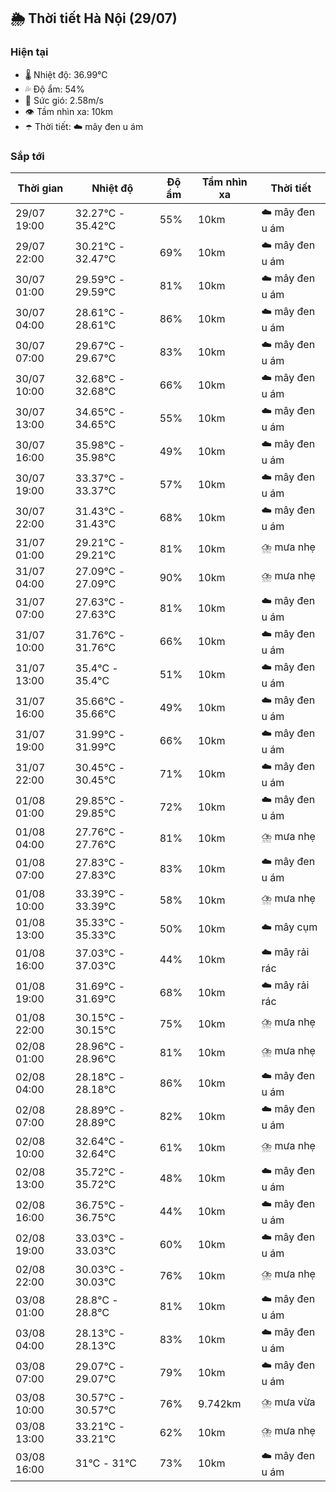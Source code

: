 ## 🌦️ Thời tiết Hà Nội (29/07)

### Hiện tại

- 🌡️ Nhiệt độ: 36.99℃
- 💦 Độ ẩm: 54%
- 💨 Sức gió: 2.58m/s
- 👁️ Tầm nhìn xa: 10km
- ☂️ Thời tiết: ☁️ mây đen u ám

### Sắp tới

| Thời gian | Nhiệt độ | Độ ẩm | Tầm nhìn xa | Thời tiết |
| --- | --- | --- | --- | --- |
| 29/07 19:00 | 32.27℃ - 35.42℃ | 55% | 10km | ☁️ mây đen u ám |
| 29/07 22:00 | 30.21℃ - 32.47℃ | 69% | 10km | ☁️ mây đen u ám |
| 30/07 01:00 | 29.59℃ - 29.59℃ | 81% | 10km | ☁️ mây đen u ám |
| 30/07 04:00 | 28.61℃ - 28.61℃ | 86% | 10km | ☁️ mây đen u ám |
| 30/07 07:00 | 29.67℃ - 29.67℃ | 83% | 10km | ☁️ mây đen u ám |
| 30/07 10:00 | 32.68℃ - 32.68℃ | 66% | 10km | ☁️ mây đen u ám |
| 30/07 13:00 | 34.65℃ - 34.65℃ | 55% | 10km | ☁️ mây đen u ám |
| 30/07 16:00 | 35.98℃ - 35.98℃ | 49% | 10km | ☁️ mây đen u ám |
| 30/07 19:00 | 33.37℃ - 33.37℃ | 57% | 10km | ☁️ mây đen u ám |
| 30/07 22:00 | 31.43℃ - 31.43℃ | 68% | 10km | ☁️ mây đen u ám |
| 31/07 01:00 | 29.21℃ - 29.21℃ | 81% | 10km | ⛈️ mưa nhẹ |
| 31/07 04:00 | 27.09℃ - 27.09℃ | 90% | 10km | ⛈️ mưa nhẹ |
| 31/07 07:00 | 27.63℃ - 27.63℃ | 81% | 10km | ☁️ mây đen u ám |
| 31/07 10:00 | 31.76℃ - 31.76℃ | 66% | 10km | ☁️ mây đen u ám |
| 31/07 13:00 | 35.4℃ - 35.4℃ | 51% | 10km | ☁️ mây đen u ám |
| 31/07 16:00 | 35.66℃ - 35.66℃ | 49% | 10km | ☁️ mây đen u ám |
| 31/07 19:00 | 31.99℃ - 31.99℃ | 66% | 10km | ☁️ mây đen u ám |
| 31/07 22:00 | 30.45℃ - 30.45℃ | 71% | 10km | ☁️ mây đen u ám |
| 01/08 01:00 | 29.85℃ - 29.85℃ | 72% | 10km | ☁️ mây đen u ám |
| 01/08 04:00 | 27.76℃ - 27.76℃ | 81% | 10km | ⛈️ mưa nhẹ |
| 01/08 07:00 | 27.83℃ - 27.83℃ | 83% | 10km | ☁️ mây đen u ám |
| 01/08 10:00 | 33.39℃ - 33.39℃ | 58% | 10km | ⛈️ mưa nhẹ |
| 01/08 13:00 | 35.33℃ - 35.33℃ | 50% | 10km | ☁️ mây cụm |
| 01/08 16:00 | 37.03℃ - 37.03℃ | 44% | 10km | ☁️ mây rải rác |
| 01/08 19:00 | 31.69℃ - 31.69℃ | 68% | 10km | ☁️ mây rải rác |
| 01/08 22:00 | 30.15℃ - 30.15℃ | 75% | 10km | ⛈️ mưa nhẹ |
| 02/08 01:00 | 28.96℃ - 28.96℃ | 81% | 10km | ⛈️ mưa nhẹ |
| 02/08 04:00 | 28.18℃ - 28.18℃ | 86% | 10km | ☁️ mây đen u ám |
| 02/08 07:00 | 28.89℃ - 28.89℃ | 82% | 10km | ☁️ mây đen u ám |
| 02/08 10:00 | 32.64℃ - 32.64℃ | 61% | 10km | ⛈️ mưa nhẹ |
| 02/08 13:00 | 35.72℃ - 35.72℃ | 48% | 10km | ☁️ mây đen u ám |
| 02/08 16:00 | 36.75℃ - 36.75℃ | 44% | 10km | ☁️ mây đen u ám |
| 02/08 19:00 | 33.03℃ - 33.03℃ | 60% | 10km | ☁️ mây đen u ám |
| 02/08 22:00 | 30.03℃ - 30.03℃ | 76% | 10km | ⛈️ mưa nhẹ |
| 03/08 01:00 | 28.8℃ - 28.8℃ | 81% | 10km | ☁️ mây đen u ám |
| 03/08 04:00 | 28.13℃ - 28.13℃ | 83% | 10km | ☁️ mây đen u ám |
| 03/08 07:00 | 29.07℃ - 29.07℃ | 79% | 10km | ☁️ mây đen u ám |
| 03/08 10:00 | 30.57℃ - 30.57℃ | 76% | 9.742km | ⛈️ mưa vừa |
| 03/08 13:00 | 33.21℃ - 33.21℃ | 62% | 10km | ⛈️ mưa nhẹ |
| 03/08 16:00 | 31℃ - 31℃ | 73% | 10km | ☁️ mây đen u ám |
